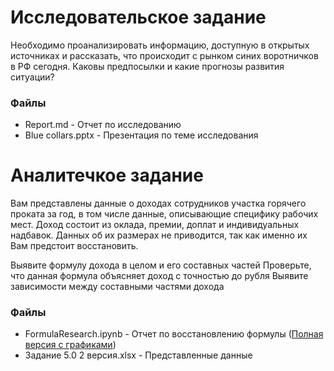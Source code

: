 # Исследовательское задание

Необходимо проанализировать информацию, доступную в открытых источниках и рассказать, что происходит с рынком синих воротничков в РФ сегодня. Каковы предпосылки и какие прогнозы развития ситуации?

### Файлы
- Report.md - Отчет по исследованию
- Blue collars.pptx - Презентация по теме исследования

# Аналитечкое задание

Вам представлены данные о доходах сотрудников участка горячего проката за год, в том числе данные, описывающие специфику рабочих мест.
Доход состоит из оклада, премии, доплат и индивидуальных надбавок. Данных об их размерах не приводится, так как именно их Вам предстоит восстановить.

Выявите формулу дохода в целом и его составных частей
Проверьте, что данная формула объясняет доход с точностью до рубля
Выявите зависимости между составными частями дохода

### Файлы
- FormulaResearch.ipynb - Отчет по восстановлению формулы ([Полная версия с графиками](https://public.tableau.com/app/profile/sfd.jucide/viz/SpotifyChartReview/SpotifyTopChartReview))
- Задание 5.0 2 версия.xlsx - Представленные данные
